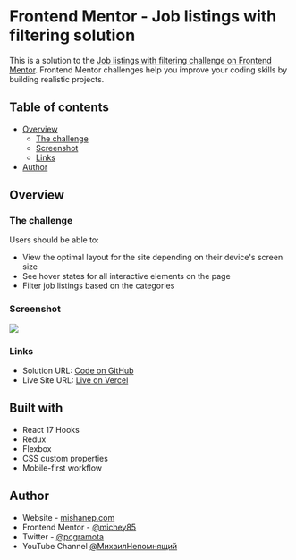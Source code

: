 # Frontend Mentor - Job listings with filtering solution

This is a solution to the [Job listings with filtering challenge on Frontend Mentor](https://www.frontendmentor.io/challenges/job-listings-with-filtering-ivstIPCt). Frontend Mentor challenges help you improve your coding skills by building realistic projects. 

## Table of contents

- [Overview](#overview)
  - [The challenge](#the-challenge)
  - [Screenshot](#screenshot)
  - [Links](#links)
- [Author](#author)

## Overview

### The challenge

Users should be able to:

- View the optimal layout for the site depending on their device's screen size
- See hover states for all interactive elements on the page
- Filter job listings based on the categories

### Screenshot

![](./screenshot.jpg)

### Links

- Solution URL: [Code on GitHub](https://github.com/michey85/dashboard-app)
- Live Site URL: [Live on Vercel](https://dashboard-app-coral.vercel.app/)

## Built with

- React 17 Hooks
- Redux
- Flexbox
- CSS custom properties
- Mobile-first workflow

## Author

- Website - [mishanep.com](https://mishanep.com)
- Frontend Mentor - [@michey85](https://www.frontendmentor.io/profile/michey85)
- Twitter - [@pcgramota](https://www.twitter.com/pcgramota)
- YouTube Channel [@МихаилНепомнящий](https://www.youtube.com/channel/UCFq12kPZg4wTNPO7V_g3B-A)

